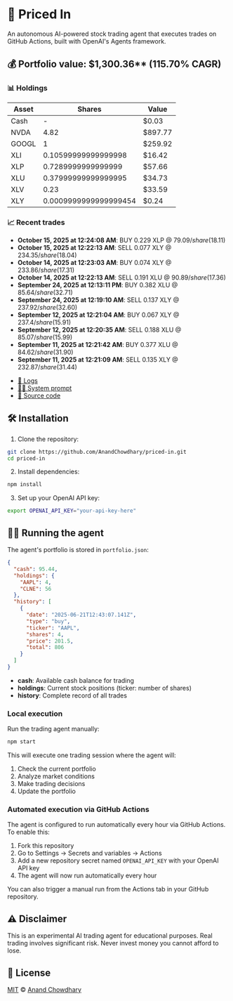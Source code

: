 # 🤖 Priced In

An autonomous AI-powered stock trading agent that executes trades on GitHub Actions, built with OpenAI's Agents framework.

<!-- auto start -->

## 💰 Portfolio value: $1,300.36** (115.70% CAGR)

### 📊 Holdings

| Asset | Shares | Value |
|-------|--------|-------|
| Cash | - | $0.03 |
| NVDA | 4.82 | $897.77 |
| GOOGL | 1 | $259.92 |
| XLI | 0.10599999999999998 | $16.42 |
| XLP | 0.7289999999999999 | $57.66 |
| XLU | 0.37999999999999995 | $34.73 |
| XLV | 0.23 | $33.59 |
| XLY | 0.0009999999999999454 | $0.24 |

### 📈 Recent trades

- **October 15, 2025 at 12:24:08 AM**: BUY 0.229 XLP @ $79.09/share ($18.11)
- **October 15, 2025 at 12:22:13 AM**: SELL 0.077 XLY @ $234.35/share ($18.04)
- **October 14, 2025 at 12:23:03 AM**: BUY 0.074 XLY @ $233.86/share ($17.31)
- **October 14, 2025 at 12:22:13 AM**: SELL 0.191 XLU @ $90.89/share ($17.36)
- **September 24, 2025 at 12:13:11 PM**: BUY 0.382 XLU @ $85.64/share ($32.71)
- **September 24, 2025 at 12:19:10 AM**: SELL 0.137 XLY @ $237.92/share ($32.60)
- **September 12, 2025 at 12:21:04 AM**: BUY 0.067 XLY @ $237.4/share ($15.91)
- **September 12, 2025 at 12:20:35 AM**: SELL 0.188 XLU @ $85.07/share ($15.99)
- **September 11, 2025 at 12:21:42 AM**: BUY 0.377 XLU @ $84.62/share ($31.90)
- **September 11, 2025 at 12:21:09 AM**: SELL 0.135 XLY @ $232.87/share ($31.44)

<!-- auto end -->

- [🧠 Logs](./agent.log)
- [🧑‍💻 System prompt](./system-prompt.md)
- [📁 Source code](./agent.ts)

## 🛠️ Installation

1. Clone the repository:

```bash
git clone https://github.com/AnandChowdhary/priced-in.git
cd priced-in
```

2. Install dependencies:

```bash
npm install
```

3. Set up your OpenAI API key:

```bash
export OPENAI_API_KEY="your-api-key-here"
```

## 🏃‍♂️ Running the agent

The agent's portfolio is stored in `portfolio.json`:

```json
{
  "cash": 95.44,
  "holdings": {
    "AAPL": 4,
    "CLNE": 56
  },
  "history": [
    {
      "date": "2025-06-21T12:43:07.141Z",
      "type": "buy",
      "ticker": "AAPL",
      "shares": 4,
      "price": 201.5,
      "total": 806
    }
  ]
}
```

- **cash**: Available cash balance for trading
- **holdings**: Current stock positions (ticker: number of shares)
- **history**: Complete record of all trades

### Local execution

Run the trading agent manually:

```bash
npm start
```

This will execute one trading session where the agent will:

1. Check the current portfolio
2. Analyze market conditions
3. Make trading decisions
4. Update the portfolio

### Automated execution via GitHub Actions

The agent is configured to run automatically every hour via GitHub Actions. To enable this:

1. Fork this repository
2. Go to Settings → Secrets and variables → Actions
3. Add a new repository secret named `OPENAI_API_KEY` with your OpenAI API key
4. The agent will now run automatically every hour

You can also trigger a manual run from the Actions tab in your GitHub repository.

## ⚠️ Disclaimer

This is an experimental AI trading agent for educational purposes. Real trading involves significant risk. Never invest money you cannot afford to lose.

## 📄 License

[MIT](./LICENSE) © [Anand Chowdhary](https://anandchowdhary.com)

